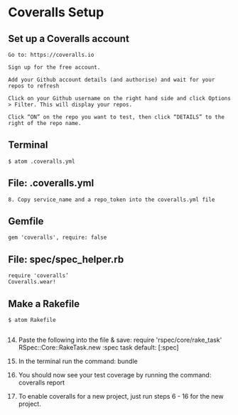 # Coveralls Setup

## Set up a Coveralls account
```
Go to: https://coveralls.io

Sign up for the free account.

Add your Github account details (and authorise) and wait for your repos to refresh

Click on your Github username on the right hand side and click Options > Filter. This will display your repos.

Click “ON” on the repo you want to test, then click “DETAILS” to the right of the repo name.
```

## Terminal
```shell
$ atom .coveralls.yml
```

## File: .coveralls.yml
```
8. Copy service_name and a repo_token into the coveralls.yml file
```

## Gemfile
```
gem 'coveralls', require: false
```

## File: spec/spec_helper.rb
```
require 'coveralls’
Coveralls.wear!
```

## Make a Rakefile
```
$ atom Rakefile
```

## 
14. Paste the following into the file & save:
require 'rspec/core/rake_task'
RSpec::Core::RakeTask.new :spec
task default: [:spec]

15. In the terminal run the command: bundle

16. You should now see your test coverage by running the command: coveralls report

17. To enable coveralls for a new project, just run steps 6 - 16 for the new project.

